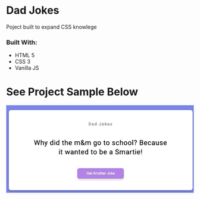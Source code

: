 # Dad Jokes

Poject built to expand CSS knowlege


### Built With:
* HTML 5
* CSS 3
* Vanilla JS

# See Project Sample Below

![sample](./images/css-project-10.gif)